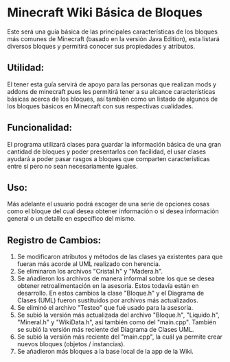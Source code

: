 # Minecraft Wiki Básica de Bloques
Este será una guía básica de las principales características de los bloques más comunes de Minecraft (basado en la versión Java Edition), esta listará diversos bloques y permitirá conocer sus propiedades y atributos.
 
## Utilidad:
El tener esta guía servirá de apoyo para las personas que realizan mods y addons de minecraft pues les permitirá tener a su alcance características básicas acerca de los bloques, así también como un listado de algunos de los bloques básicos en Minecraft con sus respectivas cualidades.
 
## Funcionalidad:
El programa utilizará clases para guardar la información básica de una gran cantidad de bloques y poder presentarlos con facilidad, el usar clases ayudará a poder pasar rasgos a bloques que comparten características entre sí pero no sean necesariamente iguales.
 
## Uso:
Más adelante el usuario podrá escoger de una serie de opciones cosas como el bloque del cual desea obtener información o si desea información general o un detalle en específico del mismo.

## Registro de Cambios:
1. Se modificaron atributos y métodos de las clases ya existentes para que fueran más acorde al UML realizado con herencia.
2. Se eliminaron los archivos "Cristal.h" y "Madera.h".
3. Se añadieron los archivos de manera informal sobre los que se desea obtener retroalimentación en la asesoría. Estos todavía están en desarrollo. En estos cambios la clase "Bloque.h" y el Diagrama de Clases (UML) fueron sustituidos por archivos más actualizados.
4. Se eliminó el archivo "Testeo" que fué usado para la asesoría.
5. Se subió la versión más actualizada del archivo "Bloque.h", "Liquido.h", "Mineral.h" y "WikiData.h", así también como del "main.cpp". También se subió la versión más reciente del Diagrama de Clases UML.
6. Se subió la versión más reciente del "main.cpp", la cuál ya permite crear nuevos bloques (objetos / instancias).
7. Se añadieron más bloques a la base local de la app de la Wiki.
